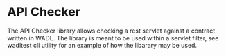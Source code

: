# API Checker

The API Checker library allows checking a rest servlet against a
contract written in WADL. The library is meant to be used within a
servlet filter, see wadltest cli utility for an example of how the
libarary may be used.

